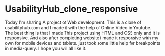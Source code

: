 # UsabilityHub_clone_responsive
Today I'm sharing A project of Web development. 
This is a clone of usabilityhub.com and I made it with the help of Online Video in  Youtube.
The best thing is that I made This project using HTML and CSS only and it is responsive.
And also after completing website I made it responsive with my own for mobile devices and tablets.
just took some little help for breakpoints in media-query.
I hope you will all like it.
